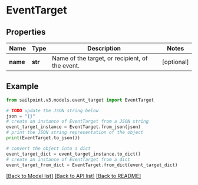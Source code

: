 # EventTarget


## Properties

Name | Type | Description | Notes
------------ | ------------- | ------------- | -------------
**name** | **str** | Name of the target, or recipient, of the event. | [optional] 

## Example

```python
from sailpoint.v3.models.event_target import EventTarget

# TODO update the JSON string below
json = "{}"
# create an instance of EventTarget from a JSON string
event_target_instance = EventTarget.from_json(json)
# print the JSON string representation of the object
print(EventTarget.to_json())

# convert the object into a dict
event_target_dict = event_target_instance.to_dict()
# create an instance of EventTarget from a dict
event_target_from_dict = EventTarget.from_dict(event_target_dict)
```
[[Back to Model list]](../README.md#documentation-for-models) [[Back to API list]](../README.md#documentation-for-api-endpoints) [[Back to README]](../README.md)


